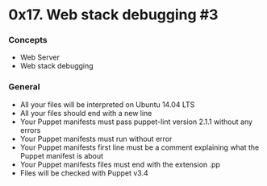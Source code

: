 # 0x17. Web stack debugging #3

### Concepts
- Web Server
- Web stack debugging

### General
- All your files will be interpreted on Ubuntu 14.04 LTS
- All your files should end with a new line
- Your Puppet manifests must pass puppet-lint version 2.1.1 without any errors
- Your Puppet manifests must run without error
- Your Puppet manifests first line must be a comment explaining what the Puppet manifest is about
- Your Puppet manifests files must end with the extension .pp
- Files will be checked with Puppet v3.4
